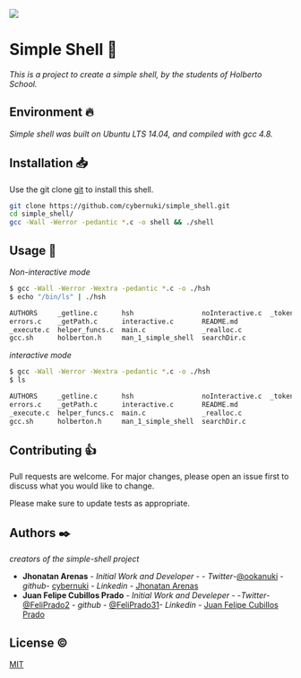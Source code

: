 ![](https://www.holbertonschool.com/holberton-logo.png)

# Simple Shell 📜

_This is a project to create a simple shell, by the students of Holberto School._

## Environment 🔥

_Simple shell was built on Ubuntu LTS 14.04, and compiled with gcc 4.8._

## Installation 📥

Use the git clone [git](https://git-scm.com/docs/git-clone) to install this shell.

```bash
git clone https://github.com/cybernuki/simple_shell.git
cd simple_shell/
gcc -Wall -Werror -pedantic *.c -o shell && ./shell
```

## Usage 🔩
_Non-interactive mode_
```bash
$ gcc -Wall -Werror -Wextra -pedantic *.c -o ./hsh
$ echo "/bin/ls" | ./hsh

AUTHORS     _getline.c      hsh                 noInteractive.c  _token.c
errors.c    _getPath.c      interactive.c       README.md
_execute.c  helper_funcs.c  main.c              _realloc.c
gcc.sh      holberton.h     man_1_simple_shell  searchDir.c
```
_interactive mode_
```bash
$ gcc -Wall -Werror -Wextra -pedantic *.c -o ./hsh
$ ls

AUTHORS     _getline.c      hsh                 noInteractive.c  _token.c
errors.c    _getPath.c      interactive.c       README.md
_execute.c  helper_funcs.c  main.c              _realloc.c
gcc.sh      holberton.h     man_1_simple_shell  searchDir.c
```

## Contributing  👍

Pull requests are welcome. For major changes, please open an issue first to discuss what you would like to change.

Please make sure to update tests as appropriate.

## Authors ✒️

_creators of the simple-shell project_

* **Jhonatan Arenas** - *Initial Work and Developer* - - *Twitter*-[@ookanuki](https://twitter.com/ookanuki) -*github*- [cybernuki](https://github.com/cybernuki) - *Linkedin* - [Jhonatan Arenas](https://www.linkedin.com/in/jhonatan-arenas-24473718b/)
* **Juan Felipe Cubillos Prado** - *Initial Work and Develeper* - -*Twitter*- [@FeliPrado2](https://twitter.com/FeliPrado2) - *github* - [@FeliPrado31](https://github.com/FeliPrado31)- *Linkedin* - [Juan Felipe Cubillos Prado](https://www.linkedin.com/in/juan-felipe-cubillos-prado-312870180/)

## License ©️

[MIT](https://choosealicense.com/licenses/mit/)
